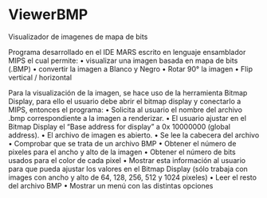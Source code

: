 # ViewerBMP
Visualizador de imagenes de mapa de bits

Programa desarrollado en el IDE MARS escrito en lenguaje ensamblador MIPS el cual permite:
• visualizar una imagen basada en mapa de bits (.BMP)
• convertir la imagen a Blanco y Negro
• Rotar 90° la imagen
• Flip vertical / horizontal

Para la visualización de la imagen, se hace uso de la herramienta Bitmap Display, para ello el usuario debe abrir el bitmap display y conectarlo a MIPS, entonces el programa:
• Solicita al usuario el nombre del archivo .bmp correspondiente a la imagen a renderizar.
• El usuario ajustar en el Bitmap Display el “Base address for display” a 0x 10000000 (global address).
• El archivo de imagen es abierto.
• Se lee la cabecera del archivo
• Comprobar que se trata de un archivo BMP
• Obtener el número de pixeles para el ancho y alto de la imagen
• Obtener el número de bits usados para el color de cada pixel
• Mostrar esta información al usuario para que pueda ajustar los valores en el Bitmap Display
(sólo trabaja con images con ancho y alto de 64, 128, 256, 512 y 1024 pixeles)
• Leer el resto del archivo BMP
• Mostrar un menú con las distintas opciones

